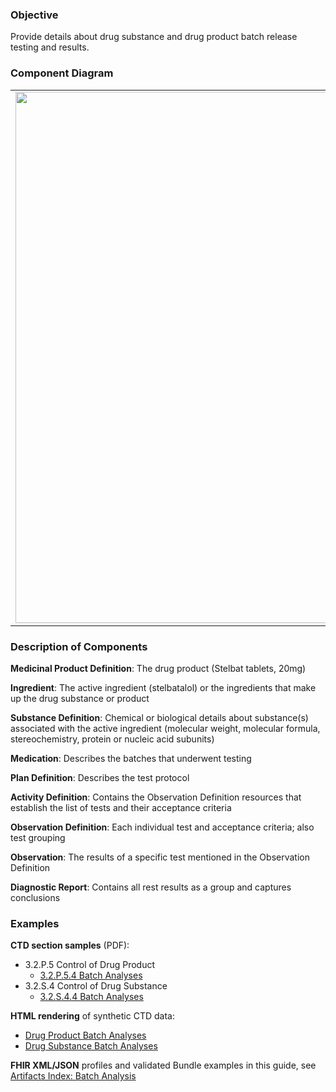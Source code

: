 ### Objective
Provide details about drug substance and drug product batch release testing and results.

### Component Diagram
<table>
<tr><td><img src="batch_analysis_FHIR_resources.png" width="850"/></td></tr>
</table>
 
### Description of Components
**Medicinal Product Definition**: The drug product (Stelbat tablets, 20mg)

**Ingredient**: The active ingredient (stelbatalol) or the ingredients that make up the drug substance or product

**Substance Definition**: Chemical or biological details about substance(s) associated with the active ingredient (molecular weight, molecular formula, stereochemistry, protein or nucleic acid subunits)

**Medication**: Describes the batches that underwent testing

**Plan Definition**: Describes the test protocol

**Activity Definition**: Contains the Observation Definition resources that establish the list of tests and their acceptance criteria

**Observation Definition**: Each individual test and acceptance criteria; also test grouping

**Observation**: The results of a specific test mentioned in the Observation Definition

**Diagnostic Report**: Contains all rest results as a group and captures conclusions

### Examples
**CTD section samples** (PDF):
- 3.2.P.5 Control of Drug Product
    - <a href="https://github.com/HL7/uv-dx-pq/raw/master/input/examples-pdf/3.2.P.5.4_Batch_Analyses.pdf ">3.2.P.5.4 Batch Analyses</a>
- 3.2.S.4 Control of Drug Substance
    - <a href="https://github.com/HL7/uv-dx-pq/raw/master/input/examples-pdf/3.2.S.4.4_Batch_Analyses.pdf ">3.2.S.4.4 Batch Analyses</a>

**HTML rendering** of synthetic CTD data:
- <a href="batch_anal_rend_p.html">Drug Product Batch Analyses</a>
- <a href="batch_anal_rend_s.html">Drug Substance Batch Analyses</a>

**FHIR XML/JSON** profiles and validated Bundle examples in this guide, see [Artifacts Index: Batch Analysis](artifacts.html#batch-analysis)
